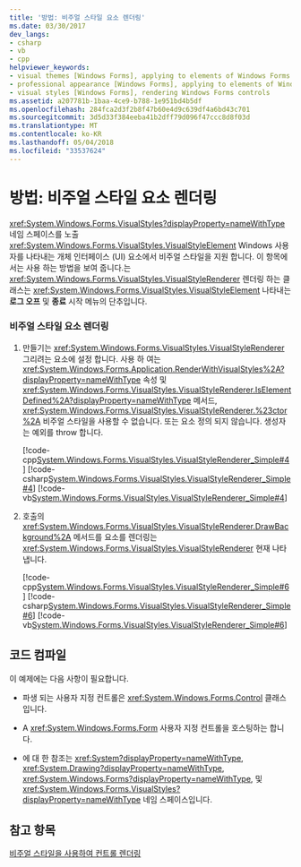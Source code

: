 ```yaml
---
title: '방법: 비주얼 스타일 요소 렌더링'
ms.date: 03/30/2017
dev_langs:
- csharp
- vb
- cpp
helpviewer_keywords:
- visual themes [Windows Forms], applying to elements of Windows Forms applications
- professional appearance [Windows Forms], applying to elements of Windows Forms applications
- visual styles [Windows Forms], rendering Windows Forms controls
ms.assetid: a207781b-1baa-4ce9-b788-1e951bd4b5df
ms.openlocfilehash: 284fca2d3f2b8f47b60e4d9c639df4a6bd43c701
ms.sourcegitcommit: 3d5d33f384eeba41b2dff79d096f47ccc8d8f03d
ms.translationtype: MT
ms.contentlocale: ko-KR
ms.lasthandoff: 05/04/2018
ms.locfileid: "33537624"
---
```

# <a name="how-to-render-a-visual-style-element"></a>방법: 비주얼 스타일 요소 렌더링
<xref:System.Windows.Forms.VisualStyles?displayProperty=nameWithType> 네임 스페이스를 노출 <xref:System.Windows.Forms.VisualStyles.VisualStyleElement> Windows 사용자를 나타내는 개체 인터페이스 (UI) 요소에서 비주얼 스타일을 지원 합니다. 이 항목에서는 사용 하는 방법을 보여 줍니다.는 <xref:System.Windows.Forms.VisualStyles.VisualStyleRenderer> 렌더링 하는 클래스는 <xref:System.Windows.Forms.VisualStyles.VisualStyleElement> 나타내는 **로그 오프** 및 **종료** 시작 메뉴의 단추입니다.  
  
### <a name="to-render-a-visual-style-element"></a>비주얼 스타일 요소 렌더링  
  
1.  만들기는 <xref:System.Windows.Forms.VisualStyles.VisualStyleRenderer> 그리려는 요소에 설정 합니다. 사용 하 여는 <xref:System.Windows.Forms.Application.RenderWithVisualStyles%2A?displayProperty=nameWithType> 속성 및 <xref:System.Windows.Forms.VisualStyles.VisualStyleRenderer.IsElementDefined%2A?displayProperty=nameWithType> 메서드, <xref:System.Windows.Forms.VisualStyles.VisualStyleRenderer.%23ctor%2A> 비주얼 스타일을 사용할 수 없습니다. 또는 요소 정의 되지 않습니다. 생성자는 예외를 throw 합니다.  
  
     [!code-cpp[System.Windows.Forms.VisualStyles.VisualStyleRenderer_Simple#4](../../../../samples/snippets/cpp/VS_Snippets_Winforms/System.Windows.Forms.VisualStyles.VisualStyleRenderer_Simple/cpp/form1.cpp#4)]
     [!code-csharp[System.Windows.Forms.VisualStyles.VisualStyleRenderer_Simple#4](../../../../samples/snippets/csharp/VS_Snippets_Winforms/System.Windows.Forms.VisualStyles.VisualStyleRenderer_Simple/CS/form1.cs#4)]
     [!code-vb[System.Windows.Forms.VisualStyles.VisualStyleRenderer_Simple#4](../../../../samples/snippets/visualbasic/VS_Snippets_Winforms/System.Windows.Forms.VisualStyles.VisualStyleRenderer_Simple/VB/form1.vb#4)]  
  
2.  호출의 <xref:System.Windows.Forms.VisualStyles.VisualStyleRenderer.DrawBackground%2A> 메서드를 요소를 렌더링는 <xref:System.Windows.Forms.VisualStyles.VisualStyleRenderer> 현재 나타냅니다.  
  
     [!code-cpp[System.Windows.Forms.VisualStyles.VisualStyleRenderer_Simple#6](../../../../samples/snippets/cpp/VS_Snippets_Winforms/System.Windows.Forms.VisualStyles.VisualStyleRenderer_Simple/cpp/form1.cpp#6)]
     [!code-csharp[System.Windows.Forms.VisualStyles.VisualStyleRenderer_Simple#6](../../../../samples/snippets/csharp/VS_Snippets_Winforms/System.Windows.Forms.VisualStyles.VisualStyleRenderer_Simple/CS/form1.cs#6)]
     [!code-vb[System.Windows.Forms.VisualStyles.VisualStyleRenderer_Simple#6](../../../../samples/snippets/visualbasic/VS_Snippets_Winforms/System.Windows.Forms.VisualStyles.VisualStyleRenderer_Simple/VB/form1.vb#6)]  
  
## <a name="compiling-the-code"></a>코드 컴파일  
 이 예제에는 다음 사항이 필요합니다.  
  
-   파생 되는 사용자 지정 컨트롤은 <xref:System.Windows.Forms.Control> 클래스입니다.  
  
-   A <xref:System.Windows.Forms.Form> 사용자 지정 컨트롤을 호스팅하는 합니다.  
  
-   에 대 한 참조는 <xref:System?displayProperty=nameWithType>, <xref:System.Drawing?displayProperty=nameWithType>, <xref:System.Windows.Forms?displayProperty=nameWithType>, 및 <xref:System.Windows.Forms.VisualStyles?displayProperty=nameWithType> 네임 스페이스입니다.  
  
## <a name="see-also"></a>참고 항목  
 [비주얼 스타일을 사용하여 컨트롤 렌더링](../../../../docs/framework/winforms/controls/rendering-controls-with-visual-styles.md)
